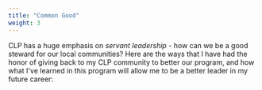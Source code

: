 ```yaml
---
title: "Common Good"
weight: 3
---
```


CLP has a huge emphasis on *servant leadership* - how can we be a good steward for our local communities? Here are the ways that I have had the honor of giving back to my CLP community to better our program, and how what I've learned in this program will allow me to be a better leader in my future career: